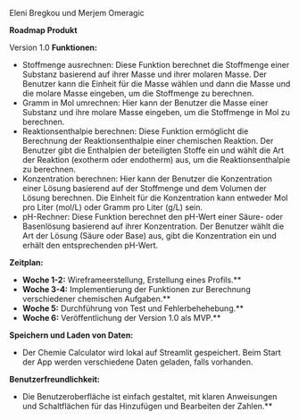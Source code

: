 ﻿Eleni Bregkou und Merjem Omeragic 

**Roadmap Produkt** 

Version 1.0 **Funktionen:** 

- Stoffmenge  ausrechnen:  Diese  Funktion  berechnet  die  Stoffmenge  einer  Substanz basierend auf ihrer Masse und ihrer molaren Masse. Der Benutzer kann die Einheit für die  Masse  wählen  und  dann  die  Masse  und  die  molare  Masse  eingeben,  um  die Stoffmenge zu berechnen. 
- Gramm in Mol umrechnen: Hier kann der Benutzer die Masse einer Substanz und ihre molare Masse eingeben, um die Stoffmenge in Mol zu berechnen.
- Reaktionsenthalpie  berechnen:  Diese  Funktion  ermöglicht  die  Berechnung  der Reaktionsenthalpie einer chemischen Reaktion. Der Benutzer gibt die Enthalpien der beteiligten Stoffe ein und wählt die Art der Reaktion (exotherm oder endotherm) aus, um die Reaktionsenthalpie zu berechnen.
- Konzentration  berechnen:  Hier  kann  der  Benutzer  die  Konzentration  einer  Lösung basierend auf der Stoffmenge und dem Volumen der Lösung berechnen. Die Einheit für die Konzentration kann entweder Mol pro Liter (mol/L) oder Gramm pro Liter (g/L) sein.
- pH-Rechner:  Diese  Funktion  berechnet  den  pH-Wert  einer  Säure- oder  Basenlösung basierend auf ihrer Konzentration. Der Benutzer wählt die Art der Lösung (Säure oder Base) aus, gibt die Konzentration ein und erhält den entsprechenden pH-Wert. 

**Zeitplan:**  

- **Woche 1-2:** Wireframeerstellung, Erstellung eines Profils.** 
- **Woche  3-4:**  Implementierung  der  Funktionen  zur  Berechnung  verschiedener chemischen Aufgaben.** 
- **Woche 5:** Durchführung von Test und Fehlerbehehebung.** 
- **Woche 6:** Veröffentlichung der Version 1.0 als MVP.** 

**Speichern und Laden von Daten:** 

- Der Chemie Calculator wird  lokal auf Streamlit gespeichert. Beim Start der App werden verschiedene Daten geladen, falls vorhanden.

**Benutzerfreundlichkeit:** 

- Die  Benutzeroberfläche  ist  einfach  gestaltet,  mit  klaren  Anweisungen  und Schaltflächen für das Hinzufügen und Bearbeiten der Zahlen.** 
